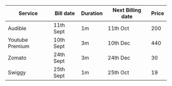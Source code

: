 
| **Service**     | **Bill date** | **Duration** | **Next Billing date** | **Price** |
| --------------- | ------------- | ------------ | --------------------- | --------- |
| Audible         | 11th Sept     | 1m           | 11th Oct              | 200       |
| Youtube Premium | 10th Sept     | 3m           | 10th Dec              | 440       |
| Zomato          | 24th Sept     | 3m           | 24th Dec              | 30        |
| Swiggy          | 25th Sept     | 1m           | 25th Oct              | 19        |
